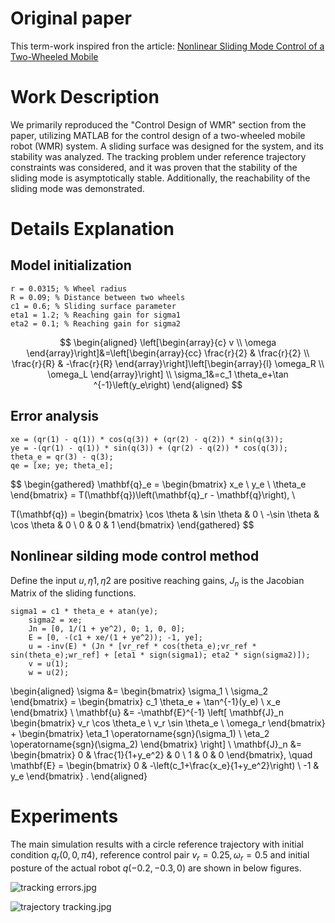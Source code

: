 # Original paper

This term-work inspired fron the article: [Nonlinear Sliding Mode Control of a Two-Wheeled Mobile](https://discovery.ucl.ac.uk/id/eprint/1551571/1/Spurgeon_authorFinalVersion.pdf)

# Work Description

We primarily reproduced the "Control Design of WMR" section from the paper, utilizing MATLAB for the control design of a two-wheeled mobile robot (WMR) system. A sliding surface was designed for the system, and its stability was analyzed. The tracking problem under reference trajectory constraints was considered, and it was proven that the stability of the sliding mode is asymptotically stable. Additionally, the reachability of the sliding mode was demonstrated.

# Details Explanation

## Model initialization

```
r = 0.0315; % Wheel radius
R = 0.09; % Distance between two wheels
c1 = 0.6; % Sliding surface parameter
eta1 = 1.2; % Reaching gain for sigma1
eta2 = 0.1; % Reaching gain for sigma2

```

$$
\begin{aligned}
\left[\begin{array}{c}
v \\
\omega
\end{array}\right]&=\left[\begin{array}{cc}
\frac{r}{2} & \frac{r}{2} \\
\frac{r}{R} & -\frac{r}{R}
\end{array}\right]\left[\begin{array}{l}
\omega_R \\
\omega_L
\end{array}\right] \\
\sigma_1&=c_1 \theta_e+\tan ^{-1}\left(y_e\right)
\end{aligned}
$$

## Error analysis

```
xe = (qr(1) - q(1)) * cos(q(3)) + (qr(2) - q(2)) * sin(q(3));
ye = -(qr(1) - q(1)) * sin(q(3)) + (qr(2) - q(2)) * cos(q(3));
theta_e = qr(3) - q(3);
qe = [xe; ye; theta_e];

```

$$
\begin{gathered}
\mathbf{q}_e = \begin{bmatrix}
x_e \\
y_e \\
\theta_e
\end{bmatrix} = T(\mathbf{q})\left(\mathbf{q}_r - \mathbf{q}\right), \\

T(\mathbf{q}) = \begin{bmatrix}
\cos \theta & \sin \theta & 0 \\
-\sin \theta & \cos \theta & 0 \\
0 & 0 & 1
\end{bmatrix}
\end{gathered}
$$

## Nonlinear silding mode control method

Define the input $u, η1,η2$ are positive reaching gains, $J_n$ is the Jacobian Matrix of the sliding functions.

```
sigma1 = c1 * theta_e + atan(ye);
    sigma2 = xe;
    Jn = [0, 1/(1 + ye^2), 0; 1, 0, 0];
    E = [0, -(c1 + xe/(1 + ye^2)); -1, ye];
    u = -inv(E) * (Jn * [vr_ref * cos(theta_e);vr_ref * sin(theta_e);wr_ref] + [eta1 * sign(sigma1); eta2 * sign(sigma2)]);
    v = u(1);
    w = u(2);
```

\begin{aligned}
\sigma &= \begin{bmatrix}
\sigma_1 \\
\sigma_2
\end{bmatrix} = \begin{bmatrix}
c_1 \theta_e + \tan^{-1}(y_e) \\
x_e
\end{bmatrix} \\
\mathbf{u} &= -\mathbf{E}^{-1} \left[ \mathbf{J}_n \begin{bmatrix}
v_r \cos \theta_e \\
v_r \sin \theta_e \\
\omega_r
\end{bmatrix} + \begin{bmatrix}
\eta_1 \operatorname{sgn}(\sigma_1) \\
\eta_2 \operatorname{sgn}(\sigma_2)
\end{bmatrix} \right] \\
\mathbf{J}_n &= \begin{bmatrix}
0 & \frac{1}{1+y_e^2} & 0 \\
1 & 0 & 0
\end{bmatrix}, \quad \mathbf{E} = \begin{bmatrix}
0 & -\left(c_1+\frac{x_e}{1+y_e^2}\right) \\
-1 & y_e
\end{bmatrix} .
\end{aligned}

# Experiments
The main simulation results with a circle reference trajectory with initial condition $q_r(0, 0, π4 )$, reference control pair $v_r = 0.25, ω_r = 0.5$ and initial posture of the actual robot $q(−0.2, −0.3, 0)$ are shown in below figures.



![tracking errors.jpg](../figures/_resources/tracking%20errors.jpg)




![trajectory tracking.jpg](../figures/_resources/trajectory%20tracking.jpg)

